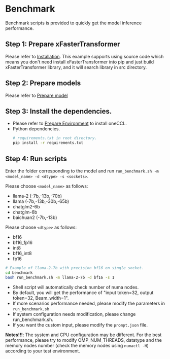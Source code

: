# Benchmark

Benchmark scripts is provided to quickly get the model inference performance.

## Step 1: Prepare xFasterTransformer  
Please refer to [Installation](../../README.md#installation). This example supports using source code which means you don't need install xFasterTransformer into pip and just build xFasterTransformer library, and it will search library in src directory.

## Step 2: Prepare models  
Please refer to [Prepare model](../README.md#prepare-model)

## Step 3: Install the dependencies.
- Please refer to [Prepare Environment](#prepare-environment) to install oneCCL.
- Python dependencies.
    ```bash
    # requirements.txt in root directory.
    pip install -r requirements.txt
    ```

## Step 4: Run scripts
Enter the folder corresponding to the model and run `run_benchmark.sh -m <model_name> -d <dtype> -s <sockets>`.

Please choose `<model_name>` as follows:
- llama-2 (-7b,-13b,-70b)
- llama (-7b,-13b,-30b,-65b)
- chatglm2-6b
- chatglm-6b
- baichuan2 (-7b,-13b)

Please choose `<dtype>` as follows:
- bf16
- bf16_fp16
- int8
- bf16_int8
- fp16

```bash
# Example of llama-2-7b with precision bf16 on single socket.
cd benchmark
bash run_benchmark.sh -m llama-2-7b -d bf16 -s 1
```

- Shell script will automatically check number of numa nodes.
- By default, you will get the performance of "input token=32, output token=32, Beam_width=1".
- If more scenarios performance needed, please modify the parameters in `run_benchmark.sh`
- If system configuration needs modification, please change run_benchmark.sh.
- If you want the custom input, please modify the `prompt.json` file.

**Notes!!!**: The system and CPU configuration may be different. For the best performance, please try to modify OMP_NUM_THREADS, datatype and the memory nodes number (check the memory nodes using `numactl -H`) according to your test environment.

